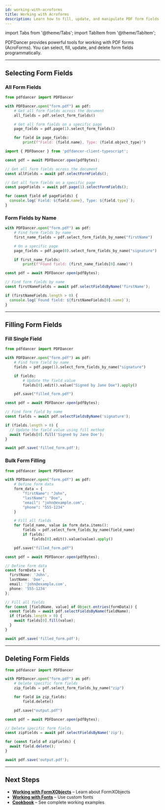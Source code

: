 ```yaml
---
id: working-with-acroforms
title: Working with Acroforms
description: Learn how to fill, update, and manipulate PDF form fields (AcroForms).
---
```


import Tabs from '@theme/Tabs';
import TabItem from '@theme/TabItem';

PDFDancer provides powerful tools for working with PDF forms (AcroForms). You can select, fill, update, and delete form fields programmatically.

---

## Selecting Form Fields

### All Form Fields

<Tabs>
  <TabItem value="python" label="Python">

```python
from pdfdancer import PDFDancer

with PDFDancer.open("form.pdf") as pdf:
    # Get all form fields across the document
    all_fields = pdf.select_form_fields()

    # Get all form fields on a specific page
    page_fields = pdf.page(1).select_form_fields()

    for field in page_fields:
        print(f"Field: {field.name}, Type: {field.object_type}")
```

  </TabItem>
  <TabItem value="typescript" label="TypeScript">

```typescript
import { PDFDancer } from 'pdfdancer-client-typescript';

const pdf = await PDFDancer.open(pdfBytes);

// Get all form fields across the document
const allFields = await pdf.selectFormFields();

// Get all form fields on a specific page
const pageFields = await pdf.page(1).selectFormFields();

for (const field of pageFields) {
  console.log(`Field: ${field.name}, Type: ${field.type}`);
}
```

  </TabItem>
  <TabItem value="java" label="Java">

  </TabItem>
</Tabs>

### Form Fields by Name

<Tabs>
  <TabItem value="python" label="Python">

```python
with PDFDancer.open("form.pdf") as pdf:
    # Find form fields by name
    first_name_fields = pdf.select_form_fields_by_name("firstName")

    # On a specific page
    page_fields = pdf.page(0).select_form_fields_by_name("signature")

    if first_name_fields:
        print(f"Found field: {first_name_fields[0].name}")
```

  </TabItem>
  <TabItem value="typescript" label="TypeScript">

```typescript
const pdf = await PDFDancer.open(pdfBytes);

// Find form fields by name
const firstNameFields = await pdf.selectFieldsByName('firstName');

if (firstNameFields.length > 0) {
  console.log(`Found field: ${firstNameFields[0].name}`);
}
```

  </TabItem>
  <TabItem value="java" label="Java">

  </TabItem>
</Tabs>

---

## Filling Form Fields

### Fill Single Field

<Tabs>
  <TabItem value="python" label="Python">

```python
from pdfdancer import PDFDancer

with PDFDancer.open("form.pdf") as pdf:
    # Find form field by name
    fields = pdf.page(1).select_form_fields_by_name("signature")

    if fields:
        # Update the field value
        fields[0].edit().value("Signed by Jane Doe").apply()

    pdf.save("filled_form.pdf")
```

  </TabItem>
  <TabItem value="typescript" label="TypeScript">

```typescript
const pdf = await PDFDancer.open(pdfBytes);

// Find form field by name
const fields = await pdf.selectFieldsByName('signature');

if (fields.length > 0) {
  // Update the field value using fill method
  await fields[0].fill('Signed by Jane Doe');
}

await pdf.save('filled_form.pdf');
```

  </TabItem>
  <TabItem value="java" label="Java">

  </TabItem>
</Tabs>

### Bulk Form Filling

<Tabs>
  <TabItem value="python" label="Python">

```python
from pdfdancer import PDFDancer

with PDFDancer.open("form.pdf") as pdf:
    # Define form data
    form_data = {
        "firstName": "John",
        "lastName": "Doe",
        "email": "john@example.com",
        "phone": "555-1234"
    }

    # Fill all fields
    for field_name, value in form_data.items():
        fields = pdf.select_form_fields_by_name(field_name)
        if fields:
            fields[0].edit().value(value).apply()

    pdf.save("filled_form.pdf")
```

  </TabItem>
  <TabItem value="typescript" label="TypeScript">

```typescript
const pdf = await PDFDancer.open(pdfBytes);

// Define form data
const formData = {
  firstName: 'John',
  lastName: 'Doe',
  email: 'john@example.com',
  phone: '555-1234'
};

// Fill all fields
for (const [fieldName, value] of Object.entries(formData)) {
  const fields = await pdf.selectFieldsByName(fieldName);
  if (fields.length > 0) {
    await fields[0].fill(value);
  }
}

await pdf.save('filled_form.pdf');
```

  </TabItem>
  <TabItem value="java" label="Java">

  </TabItem>
</Tabs>

---

## Deleting Form Fields

<Tabs>
  <TabItem value="python" label="Python">

```python
from pdfdancer import PDFDancer

with PDFDancer.open("form.pdf") as pdf:
    # Delete specific form fields
    zip_fields = pdf.select_form_fields_by_name("zip")

    for field in zip_fields:
        field.delete()

    pdf.save("output.pdf")
```

  </TabItem>
  <TabItem value="typescript" label="TypeScript">

```typescript
const pdf = await PDFDancer.open(pdfBytes);

// Delete specific form fields
const zipFields = await pdf.selectFieldsByName('zip');

for (const field of zipFields) {
  await field.delete();
}

await pdf.save('output.pdf');
```

  </TabItem>
  <TabItem value="java" label="Java">

  </TabItem>
</Tabs>

---

## Next Steps

- [**Working with FormXObjects**](working-with-formxobjects.md) – Learn about FormXObjects
- [**Working with Fonts**](working-with-fonts.md) – Use custom fonts
- [**Cookbook**](cookbook.md) – See complete working examples
